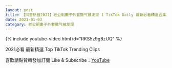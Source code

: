```yaml
---
layout: post
title: 【抖音熱搜2021】老公朝妻子外套撒气被发现 1 TikTok Daily 最新必看精選合集2021 01 03
date: 2021-01-03
category: 老公朝妻子外套撒气被发现
---
```


{% include youtube-video.html id="RKS5z9g8zUQ" %}

2021必看 最新精選 Top TikTok Trending Clips

喜歡請點贊轉發加訂閱 Like & Subscribe：[YouTube](https://www.youtube.com/channel/UCAoR7VcanIPd04uEq_GIylA/videos)

